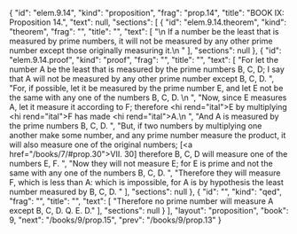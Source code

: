 {
  "id": "elem.9.14",
  "kind": "proposition",
  "frag": "prop.14",
  "title": "BOOK IX: Proposition 14.",
  "text": null,
  "sections": [
    {
      "id": "elem.9.14.theorem",
      "kind": "theorem",
      "frag": "",
      "title": "",
      "text": [
        "\n       If a number be the least that is measured by prime numbers, it will not be measured by any other prime number except those originally measuring it.\n      "
      ],
      "sections": null
    },
    {
      "id": "elem.9.14.proof",
      "kind": "proof",
      "frag": "",
      "title": "",
      "text": [
        "For let the number A be the least that is measured by the prime numbers B, C, D; I say that A will not be measured by any other prime number except B, C, D. ",
        "For, if possible, let it be measured by the prime number E, and let E not be the same with any one of the numbers B, C, D. \n      ",
        "Now, since E measures A, let it measure it according to F; therefore <hi rend=\"ital\">E</hi> by multiplying <hi rend=\"ital\">F</hi> has made <hi rend=\"ital\">A</hi>.\n      ",
        "And A is measured by the prime numbers B, C, D. ",
        "But, if two numbers by multiplying one another make some number, and any prime number measure the product, it will also measure one of the original numbers; [<a href=\"/books/7/#prop.30\">VII. 30</a>] therefore B, C, D will measure one of the numbers E, F. ",
        "Now they will not measure E; for E is prime and not the same with any one of the numbers B, C, D. ",
        "Therefore they will measure F, which is less than A: which is impossible, for A is by hypothesis the least number measured by B, C, D. "
      ],
      "sections": null
    },
    {
      "id": "",
      "kind": "qed",
      "frag": "",
      "title": "",
      "text": [
        "Therefore no prime number will measure A except B, C, D. Q. E. D."
      ],
      "sections": null
    }
  ],
  "layout": "proposition",
  "book": 9,
  "next": "/books/9/prop.15",
  "prev": "/books/9/prop.13"
}
